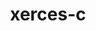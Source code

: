 ---
title: "xerces-c"
layout: cache
categories: [package, develop-2024-06-16]
meta: {"versions": ["3.2.5"], "compilers": ["gcc@=11.4.0", "gcc@=9.4.0"], "oss": ["ubuntu20.04", "ubuntu22.04"], "platforms": ["linux"], "targets": ["neoverse_v1", "neoverse_v2", "ppc64le", "x86_64_v3"], "stacks": ["e4s", "e4s-neoverse-v2", "e4s-neoverse_v1", "e4s-power", "e4s-rocm-external", "root"], "num_specs": 4, "num_specs_by_stack": {"root": 4, "e4s-neoverse_v1": 1, "e4s-neoverse-v2": 1, "e4s-rocm-external": 1, "e4s": 1, "e4s-power": 1}}
spec_details: [{"hash": "kvs3concfeajcvavtpajdkhgo7a5gcbo", "compiler": "gcc@=11.4.0", "versions": ["3.2.5"], "os": "ubuntu22.04", "platform": "linux", "target": "neoverse_v1", "variants": ["build_system=autotools", "cxxstd=default", "netaccessor=curl", "transcoder=iconv"], "stacks": ["root", "e4s-neoverse_v1"], "size": "-", "tarball": "https://binaries.spack.io/develop-2024-06-16/build_cache/linux-ubuntu22.04-neoverse_v1/gcc-11.4.0/xerces-c-3.2.5/linux-ubuntu22.04-neoverse_v1-gcc-11.4.0-xerces-c-3.2.5-kvs3concfeajcvavtpajdkhgo7a5gcbo.spack"}, {"hash": "jmfdqb6k2hcz6ywaysfpzmaj5s6ib55w", "compiler": "gcc@=11.4.0", "versions": ["3.2.5"], "os": "ubuntu22.04", "platform": "linux", "target": "neoverse_v2", "variants": ["build_system=autotools", "cxxstd=default", "netaccessor=curl", "transcoder=iconv"], "stacks": ["root", "e4s-neoverse-v2"], "size": "-", "tarball": "https://binaries.spack.io/develop-2024-06-16/build_cache/linux-ubuntu22.04-neoverse_v2/gcc-11.4.0/xerces-c-3.2.5/linux-ubuntu22.04-neoverse_v2-gcc-11.4.0-xerces-c-3.2.5-jmfdqb6k2hcz6ywaysfpzmaj5s6ib55w.spack"}, {"hash": "qpm2czxcohfbmkgrwpcqcujjzlfii7mm", "compiler": "gcc@=11.4.0", "versions": ["3.2.5"], "os": "ubuntu22.04", "platform": "linux", "target": "x86_64_v3", "variants": ["build_system=autotools", "cxxstd=default", "netaccessor=curl", "transcoder=iconv"], "stacks": ["e4s-rocm-external", "root", "e4s"], "size": "-", "tarball": "https://binaries.spack.io/develop-2024-06-16/build_cache/linux-ubuntu22.04-x86_64_v3/gcc-11.4.0/xerces-c-3.2.5/linux-ubuntu22.04-x86_64_v3-gcc-11.4.0-xerces-c-3.2.5-qpm2czxcohfbmkgrwpcqcujjzlfii7mm.spack"}, {"hash": "x4sz36xht7pe4nh7akijpjr5szta6vkh", "compiler": "gcc@=9.4.0", "versions": ["3.2.5"], "os": "ubuntu20.04", "platform": "linux", "target": "ppc64le", "variants": ["build_system=autotools", "cxxstd=default", "netaccessor=curl", "transcoder=iconv"], "stacks": ["e4s-power", "root"], "size": "-", "tarball": "https://binaries.spack.io/develop-2024-06-16/build_cache/linux-ubuntu20.04-ppc64le/gcc-9.4.0/xerces-c-3.2.5/linux-ubuntu20.04-ppc64le-gcc-9.4.0-xerces-c-3.2.5-x4sz36xht7pe4nh7akijpjr5szta6vkh.spack"}]
---